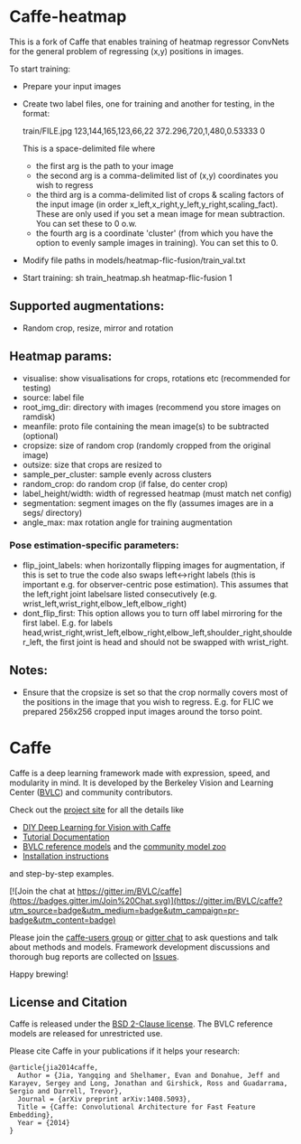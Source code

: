 # Caffe-heatmap

This is a fork of Caffe that enables training of heatmap regressor ConvNets for the general problem of regressing (x,y) positions in images.

To start training: 
- Prepare your input images
- Create two label files, one for training and another for testing, in the format:

  train/FILE.jpg 123,144,165,123,66,22 372.296,720,1,480,0.53333 0

  This is a space-delimited file where 
  - the first arg is the path to your image
  - the second arg is a comma-delimited list of (x,y) coordinates you wish to regress
  - the third arg is a comma-delimited list of crops & scaling factors of the input image (in order x_left,x_right,y_left,y_right,scaling_fact). These are only used if you set a mean image for mean subtraction. You can set these to 0 o.w. 
  - the fourth arg is a coordinate 'cluster' (from which you have the option to evenly sample images in training). You can set this to 0.

- Modify file paths in models/heatmap-flic-fusion/train_val.txt 
- Start training: sh train_heatmap.sh heatmap-flic-fusion 1


## Supported augmentations:
- Random crop, resize, mirror and rotation

## Heatmap params:
- visualise: show visualisations for crops, rotations etc (recommended for testing)
- source: label file
- root_img_dir: directory with images (recommend you store images on ramdisk)
- meanfile: proto file containing the mean image(s) to be subtracted (optional)
- cropsize: size of random crop (randomly cropped from the original image)
- outsize: size that crops are resized to
- sample_per_cluster: sample evenly across clusters
- random_crop: do random crop (if false, do center crop)
- label_height/width: width of regressed heatmap (must match net config)
- segmentation: segment images on the fly (assumes images are in a segs/ directory)
- angle_max: max rotation angle for training augmentation

### Pose estimation-specific parameters:
- flip_joint_labels: when horizontally flipping images for augmentation, if this is set to true the code also swaps left<->right labels (this is important e.g. for observer-centric pose estimation). This assumes that the left,right joint labelsare listed consecutively (e.g. wrist_left,wrist_right,elbow_left,elbow_right)
- dont_flip_first: This option allows you to turn off label mirroring for the first label. E.g. for labels head,wrist_right,wrist_left,elbow_right,elbow_left,shoulder_right,shoulder_left, the first joint is head and should not be swapped with wrist_right.


## Notes:
- Ensure that the cropsize is set so that the crop normally covers most of the positions in the image that you wish to regress. E.g. for FLIC we prepared 256x256 cropped input images around the torso point.




# Caffe

Caffe is a deep learning framework made with expression, speed, and modularity in mind.
It is developed by the Berkeley Vision and Learning Center ([BVLC](http://bvlc.eecs.berkeley.edu)) and community contributors.

Check out the [project site](http://caffe.berkeleyvision.org) for all the details like

- [DIY Deep Learning for Vision with Caffe](https://docs.google.com/presentation/d/1UeKXVgRvvxg9OUdh_UiC5G71UMscNPlvArsWER41PsU/edit#slide=id.p)
- [Tutorial Documentation](http://caffe.berkeleyvision.org/tutorial/)
- [BVLC reference models](http://caffe.berkeleyvision.org/model_zoo.html) and the [community model zoo](https://github.com/BVLC/caffe/wiki/Model-Zoo)
- [Installation instructions](http://caffe.berkeleyvision.org/installation.html)

and step-by-step examples.

[![Join the chat at https://gitter.im/BVLC/caffe](https://badges.gitter.im/Join%20Chat.svg)](https://gitter.im/BVLC/caffe?utm_source=badge&utm_medium=badge&utm_campaign=pr-badge&utm_content=badge)

Please join the [caffe-users group](https://groups.google.com/forum/#!forum/caffe-users) or [gitter chat](https://gitter.im/BVLC/caffe) to ask questions and talk about methods and models.
Framework development discussions and thorough bug reports are collected on [Issues](https://github.com/BVLC/caffe/issues).

Happy brewing!

## License and Citation

Caffe is released under the [BSD 2-Clause license](https://github.com/BVLC/caffe/blob/master/LICENSE).
The BVLC reference models are released for unrestricted use.

Please cite Caffe in your publications if it helps your research:

    @article{jia2014caffe,
      Author = {Jia, Yangqing and Shelhamer, Evan and Donahue, Jeff and Karayev, Sergey and Long, Jonathan and Girshick, Ross and Guadarrama, Sergio and Darrell, Trevor},
      Journal = {arXiv preprint arXiv:1408.5093},
      Title = {Caffe: Convolutional Architecture for Fast Feature Embedding},
      Year = {2014}
    }
